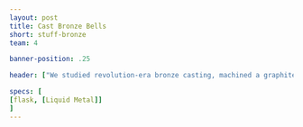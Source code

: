 ```yaml
---
layout: post
title: Cast Bronze Bells
short: stuff-bronze
team: 4

banner-position: .25

header: ["We studied revolution-era bronze casting, machined a graphite mold, and cast our own bronze bells.", "We wanted to understand why the process of bell casting has remained essentially unchanged for hundreds of years. As we found out, there were lots of good reasons."]

specs: [
[flask, [Liquid Metal]]
]
---
```

